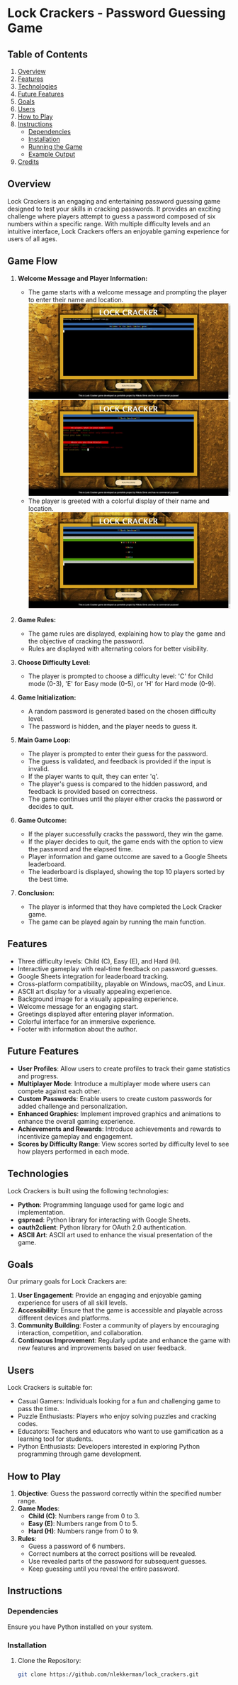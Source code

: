 # Lock Crackers - Password Guessing Game

## Table of Contents

1. [Overview](#overview)
2. [Features](#features)
3. [Technologies](#technologies)
4. [Future Features](#future-features)
5. [Goals](#goals)
6. [Users](#users)
7. [How to Play](#how-to-play)
8. [Instructions](#instructions)
   - [Dependencies](#dependencies)
   - [Installation](#installation)
   - [Running the Game](#running-the-game)
   - [Example Output](#example-output)
9. [Credits](#credits)

## Overview

Lock Crackers is an engaging and entertaining password guessing game designed to test your skills in cracking passwords. It provides an exciting challenge where players attempt to guess a password composed of six numbers within a specific range. With multiple difficulty levels and an intuitive interface, Lock Crackers offers an enjoyable gaming experience for users of all ages.

## Game Flow

1. **Welcome Message and Player Information:**
   - The game starts with a welcome message and prompting the player to enter their name and location.
    ![Welcome Message](features/welcome_message.jpg)
    ![Welcome Message](features/presonal_data_input.jpg)
   - The player is greeted with a colorful display of their name and location.
    ![Welcome Message](features/greetings_player.jpg)
  

2. **Game Rules:**
   - The game rules are displayed, explaining how to play the game and the objective of cracking the password.
   - Rules are displayed with alternating colors for better visibility.

3. **Choose Difficulty Level:**
   - The player is prompted to choose a difficulty level: 'C' for Child mode (0-3), 'E' for Easy mode (0-5), or 'H' for Hard mode (0-9).

4. **Game Initialization:**
   - A random password is generated based on the chosen difficulty level.
   - The password is hidden, and the player needs to guess it.

5. **Main Game Loop:**
   - The player is prompted to enter their guess for the password.
   - The guess is validated, and feedback is provided if the input is invalid.
   - If the player wants to quit, they can enter 'q'.
   - The player's guess is compared to the hidden password, and feedback is provided based on correctness.
   - The game continues until the player either cracks the password or decides to quit.

6. **Game Outcome:**
   - If the player successfully cracks the password, they win the game.
   - If the player decides to quit, the game ends with the option to view the password and the elapsed time.
   - Player information and game outcome are saved to a Google Sheets leaderboard.
   - The leaderboard is displayed, showing the top 10 players sorted by the best time.

7. **Conclusion:**
   - The player is informed that they have completed the Lock Cracker game.
   - The game can be played again by running the main function.

## Features

- Three difficulty levels: Child (C), Easy (E), and Hard (H).
- Interactive gameplay with real-time feedback on password guesses.
- Google Sheets integration for leaderboard tracking.
- Cross-platform compatibility, playable on Windows, macOS, and Linux.
- ASCII art display for a visually appealing experience.
- Background image for a visually appealing experience.
- Welcome message for an engaging start.
- Greetings displayed after entering player information.
- Colorful interface for an immersive experience.
- Footer with information about the author.

## Future Features

- **User Profiles**: Allow users to create profiles to track their game statistics and progress.
- **Multiplayer Mode**: Introduce a multiplayer mode where users can compete against each other.
- **Custom Passwords**: Enable users to create custom passwords for added challenge and personalization.
- **Enhanced Graphics**: Implement improved graphics and animations to enhance the overall gaming experience.
- **Achievements and Rewards**: Introduce achievements and rewards to incentivize gameplay and engagement.
- **Scores by Difficulty Range**: View scores sorted by difficulty level to see how players performed in each mode.


## Technologies

Lock Crackers is built using the following technologies:

- **Python**: Programming language used for game logic and implementation.
- **gspread**: Python library for interacting with Google Sheets.
- **oauth2client**: Python library for OAuth 2.0 authentication.
- **ASCII Art**: ASCII art used to enhance the visual presentation of the game.

## Goals

Our primary goals for Lock Crackers are:

1. **User Engagement**: Provide an engaging and enjoyable gaming experience for users of all skill levels.
2. **Accessibility**: Ensure that the game is accessible and playable across different devices and platforms.
3. **Community Building**: Foster a community of players by encouraging interaction, competition, and collaboration.
4. **Continuous Improvement**: Regularly update and enhance the game with new features and improvements based on user feedback.

## Users

Lock Crackers is suitable for:

- Casual Gamers: Individuals looking for a fun and challenging game to pass the time.
- Puzzle Enthusiasts: Players who enjoy solving puzzles and cracking codes.
- Educators: Teachers and educators who want to use gamification as a learning tool for students.
- Python Enthusiasts: Developers interested in exploring Python programming through game development.

## How to Play

1. **Objective**: Guess the password correctly within the specified number range.
2. **Game Modes**:
   - **Child (C)**: Numbers range from 0 to 3.
   - **Easy (E)**: Numbers range from 0 to 5.
   - **Hard (H)**: Numbers range from 0 to 9.
3. **Rules**:
   - Guess a password of 6 numbers.
   - Correct numbers at the correct positions will be revealed.
   - Use revealed parts of the password for subsequent guesses.
   - Keep guessing until you reveal the entire password.

## Instructions

### Dependencies

Ensure you have Python installed on your system.

### Installation

1. Clone the Repository:

   ```bash
   git clone https://github.com/nlekkerman/lock_crackers.git
